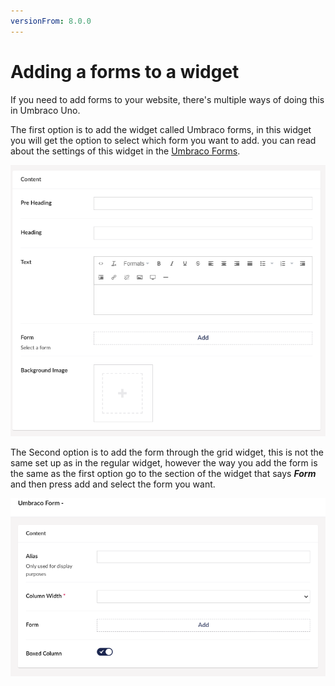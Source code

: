 ```yaml
---
versionFrom: 8.0.0
---
```


# Adding a forms to a widget

If you need to add forms to your website, there's multiple ways of doing this in Umbraco Uno.

The first option is to add the widget called Umbraco forms, in this widget you will get the option to select which form you want to add. you can read about the settings of this widget in the [Umbraco Forms](../../Widgets/Umbraco-Form).

![Regular Umbraco Forms](images/Regular-form.png)

The Second option is to add the form through the grid widget, this is not the same set up as in the regular widget, however the way you add the form is the same as the first option go to the section of the widget that says ***Form*** and then press add and select the form you want.

![Grid Umbraco Forms](images/Grid-forms.png)
